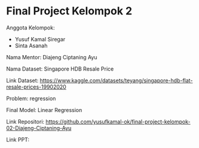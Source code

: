 # Final Project Kelompok 2
Anggota Kelompok:
- Yusuf Kamal Siregar
- Sinta Asanah 

Nama Mentor: Diajeng Ciptaning Ayu

Nama Dataset: Singapore HDB Resale Price

Link Dataset: https://www.kaggle.com/datasets/teyang/singapore-hdb-flat-resale-prices-19902020

Problem: regression 

Final Model: Linear Regression 

Link Repositori: https://github.com/yusufkamal-ok/final-project-kelompok-02-Diajeng-Ciptaning-Ayu

Link PPT: <link presentasi dalam google slides> 
